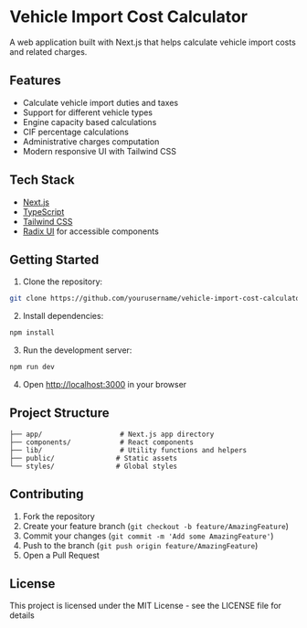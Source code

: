 # Vehicle Import Cost Calculator

A web application built with Next.js that helps calculate vehicle import costs and related charges.

## Features

- Calculate vehicle import duties and taxes
- Support for different vehicle types
- Engine capacity based calculations
- CIF percentage calculations
- Administrative charges computation
- Modern responsive UI with Tailwind CSS

## Tech Stack

- [Next.js](https://nextjs.org/)
- [TypeScript](https://www.typescriptlang.org/)
- [Tailwind CSS](https://tailwindcss.com/)
- [Radix UI](https://www.radix-ui.com/) for accessible components

## Getting Started

1. Clone the repository:

```bash
git clone https://github.com/yourusername/vehicle-import-cost-calculator.git
```

2. Install dependencies:

```bash
npm install
```

3. Run the development server:

```bash
npm run dev
```

4. Open [http://localhost:3000](http://localhost:3000) in your browser

## Project Structure

```
├── app/                   # Next.js app directory
├── components/            # React components
├── lib/                   # Utility functions and helpers
├── public/               # Static assets
└── styles/               # Global styles
```

## Contributing

1. Fork the repository
2. Create your feature branch (`git checkout -b feature/AmazingFeature`)
3. Commit your changes (`git commit -m 'Add some AmazingFeature'`)
4. Push to the branch (`git push origin feature/AmazingFeature`)
5. Open a Pull Request

## License

This project is licensed under the MIT License - see the LICENSE file for details
